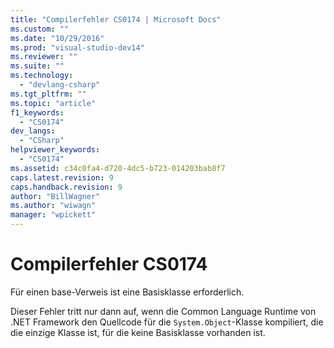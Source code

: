 ```yaml
---
title: "Compilerfehler CS0174 | Microsoft Docs"
ms.custom: ""
ms.date: "10/29/2016"
ms.prod: "visual-studio-dev14"
ms.reviewer: ""
ms.suite: ""
ms.technology: 
  - "devlang-csharp"
ms.tgt_pltfrm: ""
ms.topic: "article"
f1_keywords: 
  - "CS0174"
dev_langs: 
  - "CSharp"
helpviewer_keywords: 
  - "CS0174"
ms.assetid: c34c0fa4-d720-4dc5-b723-014203bab8f7
caps.latest.revision: 9
caps.handback.revision: 9
author: "BillWagner"
ms.author: "wiwagn"
manager: "wpickett"
---
```

# Compilerfehler CS0174
Für einen base\-Verweis ist eine Basisklasse erforderlich.  
  
 Dieser Fehler tritt nur dann auf, wenn die Common Language Runtime von .NET Framework den Quellcode für die `System.Object`\-Klasse kompiliert, die die einzige Klasse ist, für die keine Basisklasse vorhanden ist.